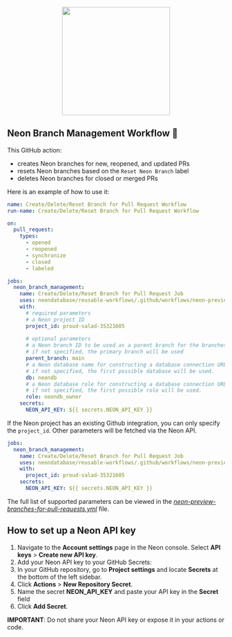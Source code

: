 <p align="center">
  <img width="250px" src="https://user-images.githubusercontent.com/13738772/201432652-63a10fc1-a6a5-423f-8ee0-b18a11308077.svg" />
<p align="center">


## Neon Branch Management Workflow 🚀
This GitHub action:
- creates Neon branches for new, reopened, and updated PRs
- resets Neon branches based on the `Reset Neon Branch` label
- deletes Neon branches for closed or merged PRs

Here is an example of how to use it:

```yml
name: Create/Delete/Reset Branch for Pull Request Workflow
run-name: Create/Delete/Reset Branch for Pull Request Workflow

on:
  pull_request:
    types:
      - opened
      - reopened
      - synchronize
      - closed
      - labeled

jobs:
  neon_branch_management:
    name: Create/Delete/Reset Branch for Pull Request Job
    uses: neondatabase/reusable-workflows/.github/workflows/neon-preview-branches-for-pull-requests.yml@main
    with:
      # required parameters
      # a Neon project ID
      project_id: proud-salad-35321605
      
      # optional parameters
      # a Neon branch ID to be used as a parent branch for the branches created by the workflow
      # if not specified, the primary branch will be used
      parent_branch: main
      # a Neon database name for constructing a database connection URL after a branch creation
      # if not specified, the first possible database will be used.
      db: neondb
      # a Neon database role for constructing a database connection URL after a branch creation
      # if not specified, the first possible role will be used.
      role: neondb_owner
    secrets:
      NEON_API_KEY: ${{ secrets.NEON_API_KEY }}
```

If the Neon project has an existing Github integration, you can only specify the `project_id`.
Other parameters will be fetched via the Neon API.
```yml
jobs:
  neon_branch_management:
    name: Create/Delete/Reset Branch for Pull Request Job
    uses: neondatabase/reusable-workflows/.github/workflows/neon-preview-branches-for-pull-requests.yml@main
    with:
      project_id: proud-salad-35321605
    secrets:
      NEON_API_KEY: ${{ secrets.NEON_API_KEY }}
```

The full list of supported parameters can be viewed in the [_neon-preview-branches-for-pull-requests.yml_](/.github/workflows/neon-preview-branches-for-pull-requests.yml) file.

## How to set up a Neon API key

1. Navigate to the **Account settings** page in the Neon console. Select **API keys** > **Create new API key**.
2. Add your Neon API key to your GitHub Secrets:
  1. In your GitHub repository, go to **Project settings** and locate **Secrets** at the bottom of the left sidebar.
  2. Click **Actions** > **New Repository Secret**.
  3. Name the secret **NEON_API_KEY** and paste your API key in the **Secret** field
  4. Click **Add Secret**.

**IMPORTANT**: Do not share your Neon API key or expose it in your actions or code.
